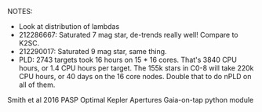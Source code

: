 NOTES:

- Look at distribution of lambdas
- 212286667: Saturated 7 mag star, de-trends really well! Compare to K2SC.
- 212290017: Saturated 9 mag star, same thing.
- PLD: 2743 targets took 16 hours on 15 * 16 cores. 
  That's 3840 CPU hours, or 1.4 CPU hours per target.
  The 155k stars in C0-8 will take 220k CPU hours, or
  40 days on the 16 core nodes. Double that to do nPLD
  on all of them.

Smith et al 2016 PASP Optimal Kepler Apertures
Gaia-on-tap python module
